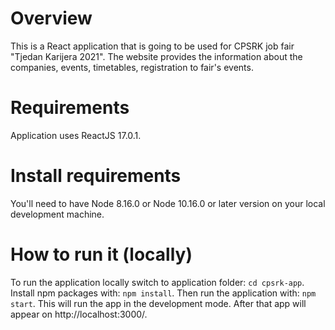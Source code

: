# Overview

This is a React application that is going to be used for CPSRK job fair "Tjedan Karijera 2021". The website provides the information about the companies, events, timetables, registration to fair's events.

# Requirements
Application uses ReactJS 17.0.1.

# Install requirements
You'll need to have Node 8.16.0 or Node 10.16.0 or later version on your local development machine.

# How to run it (locally)
To run the application locally switch to application folder:
```cd cpsrk-app```.
Install npm packages with:
```npm install```.
Then run the application with:
```npm start```.
This will run the app in the development mode. After that app will appear on http://localhost:3000/.
